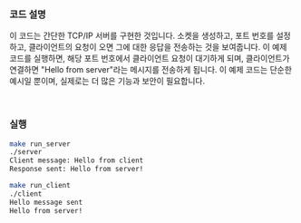 ### 코드 설명

이 코드는 간단한 TCP/IP 서버를 구현한 것입니다. 소켓을 생성하고, 포트 번호를 설정하고, 클라이언트의 요청이 오면 그에 대한 응답을 전송하는 것을 보여줍니다. 이 예제 코드를 실행하면, 해당 포트 번호에서 클라이언트 요청이 대기하게 되며, 클라이언트가 연결하면 "Hello from server"라는 메시지를 전송하게 됩니다. 이 예제 코드는 단순한 예시일 뿐이며, 실제로는 더 많은 기능과 보안이 필요합니다.

<br/>

### 실행

```bash
make run_server
./server
Client message: Hello from client
Response sent: Hello from server!
```

```bash
make run_client
./client
Hello message sent
Hello from server!
```

